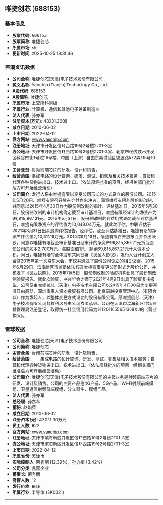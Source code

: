 ## 唯捷创芯 (688153)

### 基本信息

- **股票代码**: 688153
- **股票简称**: 唯捷创芯
- **所属市场**: sh
- **更新时间**: 2025-10-25 18:31:46

### 巨潮资讯数据

- **公司全称**: 唯捷创芯(天津)电子技术股份有限公司
- **英文名称**: Vanchip (Tianjin) Technology Co., Ltd.
- **A股代码**: 688153
- **A股简称**: 唯捷创芯
- **所属市场**: 上交所科创板
- **所属行业**: 计算机、通信和其他电子设备制造业
- **法人代表**: 孙亦军
- **注册资本(万元)**: 43031.3008
- **成立日期**: 2010-06-02
- **上市日期**: 2022-04-12
- **官方网站**: www.vanchip.com
- **注册地址**: 天津市开发区信环西路19号2号楼2701-3室
- **办公地址**: 天津市开发区信环西路19号2号楼2701-3室、北京市经济技术开发区科谷四街1号院16号楼、中国（上海）自由贸易试验区碧波路572弄115号10幢
- **主营业务**: 射频前端芯片的研发、设计和销售。
- **经营范围**: 集成电路的设计咨询、研发、测试、销售及相关技术服务；自营和代理各种货物进出口、技术进出口。（依法须经批准的项目，经相关部门批准后方可开展经营活动）
- **公司简介**: 发行人系由唯捷有限以变更公司形式的方式设立的股份公司。2015年5月20日，唯捷有限召开股东会并作出决议，同意唯捷有限的股份制改制，并同意以2015年4月30日作为股份制改制的审计、评估基准日。2015年5月30日，股份制改制的审计机构确定截至审计基准日，唯捷有限经审计的净资产为96,815,867.21元。2015年5月31日，股份制改制的评估机构确定截至评估基准日，唯捷有限净资产的评估值为10,048.04万元。就此次评估，中联评估于2021年3月31日出具追溯评估报告，经评估，截至评估基准日，唯捷有限的净资产评估值为10,311.19万元。2015年6月16日，唯捷有限召开股东会并作出决议，同意以唯捷有限截至审计基准日经审计的净资产96,815,867.21元折为股份公司的股本2,700万元，每股面值1元，剩余69,815,867.21元计入资本公积。同日，唯捷有限的全体股东共同签署《发起人协议》，发行人召开创立大会暨2015年第一次股东大会，审议并通过了股份公司设立的相关议案。2015年6月29日，滨海新区市监局依法核准唯捷有限变更公司形式为股份公司，并核发了《营业执照》。2015年7月5日，股份制改制的验资机构出具了股份制改制验资报告。就此次验资，中兴华会计师于2021年4月9日出具了验资复核报告。公司系由唯捷创芯（天津）电子技术有限公司以2015年4月30日为变更基准日由高晗、深圳市贵人资本投资有限公司、北京语越投资管理中心（有限合伙）作为发起人，以整体变更方式设立的股份有限公司。原唯捷创芯（天津）电子技术有限公司的权利义务由公司依法承继。公司在天津市滨海新区市场监督管理局注册登记，取得统一社会信用代码为9112011655651308XJ的《营业执照》。

### 雪球数据

- **公司全称**: 唯捷创芯(天津)电子技术股份有限公司
- **公司简称**: 唯捷创芯
- **主营业务**: 射频前端芯片的研发、设计及销售。
- **经营范围**: 　　集成电路的设计咨询、研发、测试、销售及相关技术服务；自营和代理各种货物进出口、技术进出口。（依法须经批准的项目，经相关部门批准后方可开展经营活动）
- **公司简介**: 唯捷创芯(天津)电子技术股份有限公司的主营业务是射频前端芯片的研发、设计及销售。公司的主要产品是4G产品、5G产品、Wi-Fi射频前端模组、卫星通信射频前端模组、分立器件、模组产品。
- **法人代表**: 孙亦军
- **总经理**: 孙亦军
- **董秘**: 赵焰萍
- **成立日期**: 2010-06-02
- **注册资本(元)**: 43031.30万元
- **员工人数**: 622
- **官方网站**: www.vanchip.com
- **注册地址**: 天津市滨海新区开发区信环西路19号2号楼2701-3室
- **办公地址**: 天津市滨海新区开发区信环西路19号2号楼2701-3室
- **上市日期**: 2022-04-12
- **所属省份**: 天津市
- **实际控制人**: 荣秀丽 (12.39%)，孙亦军 (3.42%)
- **公司分类**: 民营企业
- **董事长**: 荣秀丽
- **高管人数**: 12
- **发行价格**: 66.6
- **所属行业**: 半导体 (BK0021)

---